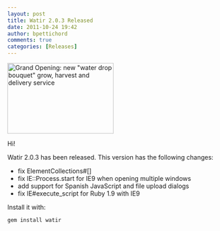 ```yaml
---
layout: post
title: Watir 2.0.3 Released
date: 2011-10-24 19:42
author: bpettichord
comments: true
categories: [Releases]
---
```

<a href="http://www.flickr.com/photos/stevewall/3632440776/" title="Grand Opening: new &quot;water drop bouquet&quot; grow, harvest and delivery service by Steve took it, on Flickr"><img src="http://farm4.static.flickr.com/3588/3632440776_e43618fd1e_m.jpg" width="240" height="160" alt="Grand Opening: new &quot;water drop bouquet&quot; grow, harvest and delivery service"></a>

Hi!

Watir 2.0.3 has been released. This version has the following changes:
* fix ElementCollections#[]
* fix IE::Process.start for IE9 when opening multiple windows
* add support for Spanish JavaScript and file upload dialogs
* fix IE#execute_script for Ruby 1.9 with IE9

Install it with:

<code>gem install watir</code>
